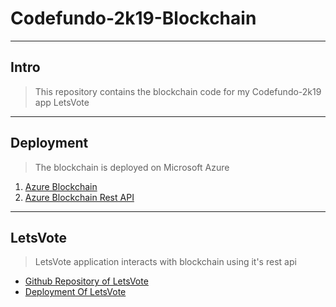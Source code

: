 # Codefundo-2k19-Blockchain

----
## Intro
>This repository contains the blockchain code for my Codefundo-2k19 app LetsVote

----
## Deployment
>The blockchain is deployed on Microsoft Azure

1. [Azure Blockchain](https://codefundo-oz5vuz.azurewebsites.net/applications)
2. [Azure Blockchain Rest API](https://codefundo-oz5vuz-api.azurewebsites.net/swagger/ui/index.html)

----
## LetsVote
> LetsVote application interacts with blockchain using it's rest api

- [Github Repository of LetsVote](https://github.com/nishantwrp/Codefundo-2k19)
- [Deployment Of LetsVote](https://lets-vote.azurewebsites.net/)
